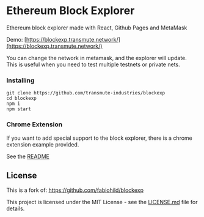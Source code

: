 

# Ethereum Block Explorer

Ethereum block explorer made with React, Github Pages and MetaMask

Demo: [https://blockexp.transmute.network/](https://blockexp.transmute.network/) 

You can change the network in metamask, and the explorer will update. This is useful when you need to test multiple testnets or private nets.

### Installing

```
git clone https://github.com/transmute-industries/blockexp
cd blockexp
npm i
npm start
```

### Chrome Extension

If you want to add special support to the block explorer, there is a chrome extension example provided.

See the [README](./blockexp-extension/README.md)

## License

This is a fork of: https://github.com/fabiohild/blockexp

This project is licensed under the MIT License - see the [LICENSE.md](LICENSE.md) file for details.

